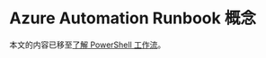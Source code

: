 <properties 
   pageTitle="Azure Automation Runbook 概念"
   description="介绍在 Azure Automation 中创建 Runbook 时应了解的基本概念。"
   services="automation"
   documentationCenter=""
   authors="bwren"
   manager="stevenka"
   editor="tysonn" />
<tags 
   ms.service="automation"
   ms.date="07/06/2015"
   wacn.date="" />

# Azure Automation Runbook 概念

本文的内容已移至[了解 PowerShell 工作流](/documentation/articles/automation-powershell-workflow)。

<!---HONumber=69-->